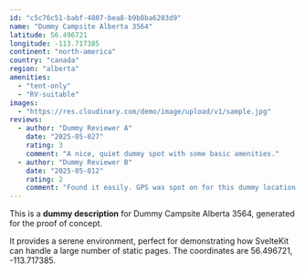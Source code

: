 ```yaml
---
id: "c5c76c51-babf-4807-bea8-b9b8ba6203d9"
name: "Dummy Campsite Alberta 3564"
latitude: 56.496721
longitude: -113.717385
continent: "north-america"
country: "canada"
region: "alberta"
amenities:
  - "tent-only"
  - "RV-suitable"
images:
  - "https://res.cloudinary.com/demo/image/upload/v1/sample.jpg"
reviews:
  - author: "Dummy Reviewer A"
    date: "2025-05-027"
    rating: 3
    comment: "A nice, quiet dummy spot with some basic amenities."
  - author: "Dummy Reviewer B"
    date: "2025-05-012"
    rating: 2
    comment: "Found it easily. GPS was spot on for this dummy location."
---
```


This is a **dummy description** for Dummy Campsite Alberta 3564, generated for the proof of concept.

It provides a serene environment, perfect for demonstrating how SvelteKit can handle a large number of static pages. The coordinates are 56.496721, -113.717385.
